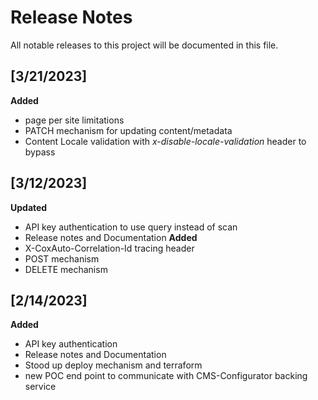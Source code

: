# Release Notes
All notable releases to this project will be documented in this file. 

## [3/21/2023]
**Added**
* page per site limitations
* PATCH mechanism for updating content/metadata 
* Content Locale validation with *x-disable-locale-validation* header to bypass 

## [3/12/2023]
**Updated**
* API key authentication to use query instead of scan
* Release notes and Documentation
**Added**
* X-CoxAuto-Correlation-Id tracing header
* POST mechanism
* DELETE mechanism 

## [2/14/2023]
**Added**
* API key authentication
* Release notes and Documentation
* Stood up deploy mechanism and terraform 
* new POC end point to communicate with CMS-Configurator backing service
